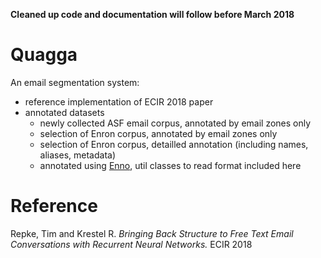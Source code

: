 **Cleaned up code and documentation will follow before March 2018**

# Quagga
An email segmentation system:
- reference implementation of ECIR 2018 paper
- annotated datasets
  - newly collected ASF email corpus, annotated by email zones only
  - selection of Enron corpus, annotated by email zones only
  - selection of Enron corpus, detailled annotation (including names, aliases, metadata)
  - annotated using [Enno](https://github.com/TimRepke/enno), util classes to read format included here

# Reference
Repke, Tim and Krestel R. *Bringing Back Structure to Free Text Email Conversations with Recurrent Neural Networks.* ECIR 2018
